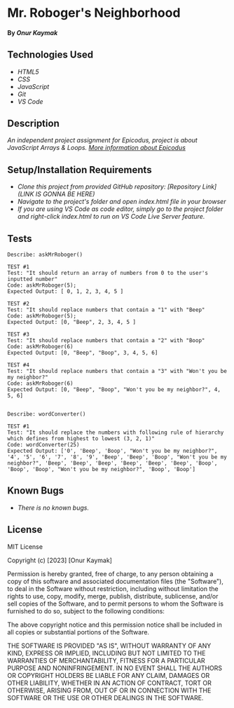 # Mr. Roboger's Neighborhood

#### By _**Onur Kaymak**_

## Technologies Used

- _HTML5_
- _CSS_
- _JavaScript_
- _Git_
- _VS Code_

## Description

_An independent project assignment for Epicodus, project is about JavaScript Arrays & Loops. [More information about Epicodus](https://www.epicodus.com)_

## Setup/Installation Requirements

- _Clone this project from provided GitHub repository: [Repository Link](LINK IS GONNA BE HERE)_
- _Navigate to the project's folder and open index.html file in your browser_
- _If you are using VS Code as code editor, simply go to the project folder and right-click index.html to run on VS Code Live Server feature._

## Tests

```
Describe: askMrRoboger()

TEST #1
Test: "It should return an array of numbers from 0 to the user's inputted number"
Code: askMrRoboger(5);
Expected Output: [ 0, 1, 2, 3, 4, 5 ]

TEST #2
Test: "It should replace numbers that contain a "1" with "Beep"
Code: askMrRoboger(5);
Expected Output: [0, "Beep", 2, 3, 4, 5 ]

TEST #3
Test: "It should replace numbers that contain a "2" with "Boop"
Code: askMrRoboger(6)
Expected Output: [0, "Beep", "Boop", 3, 4, 5, 6]

TEST #4
Test: "It should replace numbers that contain a "3" with "Won't you be my neighbor?"
Code: askMrRoboger(6)
Expected Output: [0, "Beep", "Boop", "Won't you be my neighbor?", 4, 5, 6]


Describe: wordConverter()

TEST #1
Test: "It should replace the numbers with following rule of hierarchy which defines from highest to lowest (3, 2, 1)"
Code: wordConverter(25)
Expected Output: ['0', 'Beep', 'Boop', "Won't you be my neighbor?", '4', '5', '6', '7', '8', '9', 'Beep', 'Beep', 'Boop', "Won't you be my neighbor?", 'Beep', 'Beep', 'Beep', 'Beep', 'Beep', 'Beep', 'Boop', 'Boop', 'Boop', "Won't you be my neighbor?", 'Boop', 'Boop']
```

## Known Bugs

- _There is no known bugs._

## License

MIT License

Copyright (c) [2023] [Onur Kaymak]

Permission is hereby granted, free of charge, to any person obtaining a copy
of this software and associated documentation files (the "Software"), to deal
in the Software without restriction, including without limitation the rights
to use, copy, modify, merge, publish, distribute, sublicense, and/or sell
copies of the Software, and to permit persons to whom the Software is
furnished to do so, subject to the following conditions:

The above copyright notice and this permission notice shall be included in all
copies or substantial portions of the Software.

THE SOFTWARE IS PROVIDED "AS IS", WITHOUT WARRANTY OF ANY KIND, EXPRESS OR
IMPLIED, INCLUDING BUT NOT LIMITED TO THE WARRANTIES OF MERCHANTABILITY,
FITNESS FOR A PARTICULAR PURPOSE AND NONINFRINGEMENT. IN NO EVENT SHALL THE
AUTHORS OR COPYRIGHT HOLDERS BE LIABLE FOR ANY CLAIM, DAMAGES OR OTHER
LIABILITY, WHETHER IN AN ACTION OF CONTRACT, TORT OR OTHERWISE, ARISING FROM,
OUT OF OR IN CONNECTION WITH THE SOFTWARE OR THE USE OR OTHER DEALINGS IN THE
SOFTWARE.

